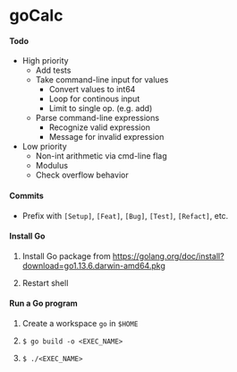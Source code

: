 # goCalc

#### Todo
- High priority
    - Add tests
    - Take command-line input for values
        - Convert values to int64
        - Loop for continous input
        - Limit to single op. (e.g. add)
    - Parse command-line expressions
        - Recognize valid expression
        - Message for invalid expression
- Low priority
    - Non-int arithmetic via cmd-line flag
    - Modulus
    - Check overflow behavior

#### Commits
- Prefix with `[Setup]`, `[Feat]`, `[Bug]`, `[Test]`, `[Refact]`, etc.

#### Install Go

1. Install Go package from https://golang.org/doc/install?download=go1.13.6.darwin-amd64.pkg

2. Restart shell

#### Run a Go program

1. Create a workspace `go` in `$HOME`

2. `$ go build -o <EXEC_NAME>`

3. `$ ./<EXEC_NAME>`
